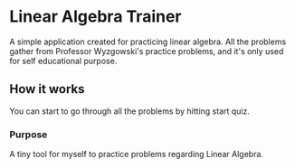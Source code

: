 # Linear Algebra Trainer
A simple application created for practicing linear algebra. All the problems gather from Professor Wyzgowski's practice problems, and it's only used for self educational purpose.

## How it works
You can start to go through all the problems by hitting start quiz.

### Purpose
A tiny tool for myself to practice problems regarding Linear Algebra.

